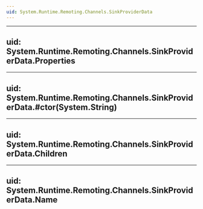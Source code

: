 ```yaml
---
uid: System.Runtime.Remoting.Channels.SinkProviderData
---
```


---
uid: System.Runtime.Remoting.Channels.SinkProviderData.Properties
---

---
uid: System.Runtime.Remoting.Channels.SinkProviderData.#ctor(System.String)
---

---
uid: System.Runtime.Remoting.Channels.SinkProviderData.Children
---

---
uid: System.Runtime.Remoting.Channels.SinkProviderData.Name
---
